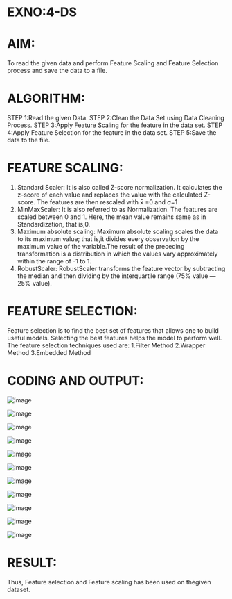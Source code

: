 # EXNO:4-DS
# AIM:
To read the given data and perform Feature Scaling and Feature Selection process and save the
data to a file.

# ALGORITHM:
STEP 1:Read the given Data.
STEP 2:Clean the Data Set using Data Cleaning Process.
STEP 3:Apply Feature Scaling for the feature in the data set.
STEP 4:Apply Feature Selection for the feature in the data set.
STEP 5:Save the data to the file.

# FEATURE SCALING:
1. Standard Scaler: It is also called Z-score normalization. It calculates the z-score of each value and replaces the value with the calculated Z-score. The features are then rescaled with x̄ =0 and σ=1
2. MinMaxScaler: It is also referred to as Normalization. The features are scaled between 0 and 1. Here, the mean value remains same as in Standardization, that is,0.
3. Maximum absolute scaling: Maximum absolute scaling scales the data to its maximum value; that is,it divides every observation by the maximum value of the variable.The result of the preceding transformation is a distribution in which the values vary approximately within the range of -1 to 1.
4. RobustScaler: RobustScaler transforms the feature vector by subtracting the median and then dividing by the interquartile range (75% value — 25% value).

# FEATURE SELECTION:
Feature selection is to find the best set of features that allows one to build useful models. Selecting the best features helps the model to perform well.
The feature selection techniques used are:
1.Filter Method
2.Wrapper Method
3.Embedded Method

# CODING AND OUTPUT:

![image](https://github.com/keerthanapillaram/EXNO-4-DS/assets/145743072/2012ab37-6dcd-4b6a-8137-7c021a5fc095)

![image](https://github.com/keerthanapillaram/EXNO-4-DS/assets/145743072/934bfeed-9707-40bf-ba6f-1d3ecace3db0)

![image](https://github.com/keerthanapillaram/EXNO-4-DS/assets/145743072/287e5840-8905-4ade-90bf-f5c059b9b14d)

![image](https://github.com/keerthanapillaram/EXNO-4-DS/assets/145743072/05b732d5-bec6-46b7-8953-af4fd01061d8)

![image](https://github.com/keerthanapillaram/EXNO-4-DS/assets/145743072/cc19e635-e706-4d0a-ab7f-89527b899a2d)

![image](https://github.com/keerthanapillaram/EXNO-4-DS/assets/145743072/127ba6fc-73f0-426e-b799-40d3ffc30ae9)

![image](https://github.com/keerthanapillaram/EXNO-4-DS/assets/145743072/63ad6819-df54-4f7b-bfa1-101498be8f50)

![image](https://github.com/keerthanapillaram/EXNO-4-DS/assets/145743072/b181b841-dc17-42da-8d95-781c5a113af1)

![image](https://github.com/keerthanapillaram/EXNO-4-DS/assets/145743072/29cec1f0-69c5-40de-ae3d-c103c498196b)

![image](https://github.com/keerthanapillaram/EXNO-4-DS/assets/145743072/953495f3-45d5-437d-b5dc-fda7e01e3d1a)

![image](https://github.com/keerthanapillaram/EXNO-4-DS/assets/145743072/acec373e-df07-42b0-8e71-cd137fc93c5f)


# RESULT:

Thus, Feature selection and Feature scaling has been used on thegiven dataset.
